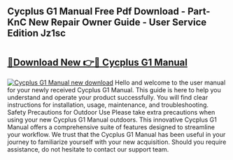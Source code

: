 ## Cycplus G1 Manual Free Pdf Download - Part-KnC New Repair Owner Guide - User Service Edition Jz1sc

# <h2><a href="http://bc23304.oget.top/?id=Cycplus+G1+Manual">🔗Download New 👉🔴 Cycplus G1 Manual</a></h2>

[![Cycplus G1 Manual new download](https://i.imgur.com/5g1atiW.png)](http://bc23304.oget.top/?id=Cycplus+G1+Manual)
Hello and welcome to the user manual for your newly received Cycplus G1 Manual. This guide is here to help you understand and operate your product successfully. You will find clear instructions for installation, usage, maintenance, and troubleshooting. Safety Precautions for Outdoor Use Please take extra precautions when using your new Cycplus G1 Manual outdoors. This innovative Cycplus G1 Manual offers a comprehensive suite of features designed to streamline your workflow. We trust that the Cycplus G1 Manual has been useful in your journey to familiarize yourself with your new acquisition. Should you require assistance, do not hesitate to contact our support team.
